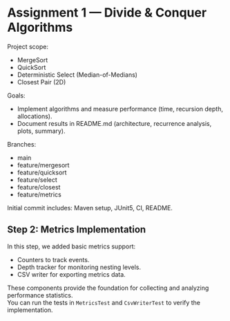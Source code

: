 # Assignment 1 — Divide & Conquer Algorithms

Project scope:
- MergeSort
- QuickSort
- Deterministic Select (Median-of-Medians)
- Closest Pair (2D)

Goals:
- Implement algorithms and measure performance (time, recursion depth, allocations).
- Document results in README.md (architecture, recurrence analysis, plots, summary).

Branches:
- main
- feature/mergesort
- feature/quicksort
- feature/select
- feature/closest
- feature/metrics

Initial commit includes: Maven setup, JUnit5, CI, README.

## Step 2: Metrics Implementation

In this step, we added basic metrics support:
- Counters to track events.
- Depth tracker for monitoring nesting levels.
- CSV writer for exporting metrics data.

These components provide the foundation for collecting and analyzing performance statistics.  
You can run the tests in `MetricsTest` and `CsvWriterTest` to verify the implementation.

